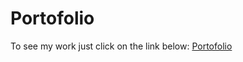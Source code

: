 # Portofolio
To see my work just click on the link below:
[Portofolio](https://fineaspop.github.io/Portofolio/)
